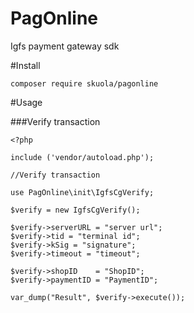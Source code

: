 # PagOnline
Igfs payment gateway sdk


#Install

`composer require skuola/pagonline`

#Usage

###Verify transaction
```
<?php

include ('vendor/autoload.php');

//Verify transaction

use PagOnline\init\IgfsCgVerify;

$verify = new IgfsCgVerify();

$verify->serverURL = "server url";
$verify->tid = "terminal id";
$verify->kSig = "signature";
$verify->timeout = "timeout";

$verify->shopID    = "ShopID";
$verify->paymentID = "PaymentID";

var_dump("Result", $verify->execute());

```
